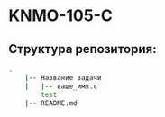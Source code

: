 # KNMO-105-C

## Структура репозитория:
```bash
.
    |-- Название задачи
    |   |-- ваше_имя.c 
        test                  
    |-- README.md
```

